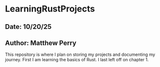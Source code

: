 # LearningRustProjects
## Date: 10/20/25
## Author: Matthew Perry
This repository is where I plan on storing my projects and documenting my journey.  First I am learning the basics of Rust.  I last left off on chapter 1.
